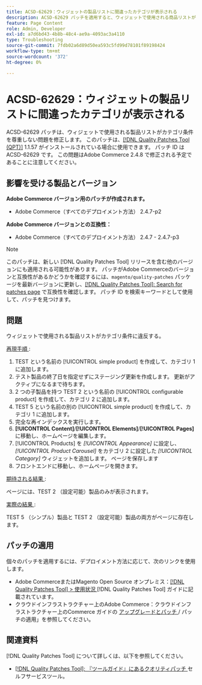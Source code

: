 ```yaml
---
title: ACSD-62629：ウィジェットの製品リストに間違ったカテゴリが表示される
description: ACSD-62629 パッチを適用すると、ウィジェットで使用される商品リストがカテゴリ条件を尊重しないAdobe Commerceの問題を修正できます。
feature: Page Content
role: Admin, Developer
exl-id: a7d6bd43-4b8b-48c4-ae9a-4093ac3a4110
type: Troubleshooting
source-git-commit: 7fdb02a6d89d50ea593c5fd99d78101f89198424
workflow-type: tm+mt
source-wordcount: '372'
ht-degree: 0%

---
```


# ACSD-62629：ウィジェットの製品リストに間違ったカテゴリが表示される

ACSD-62629 パッチは、ウィジェットで使用される製品リストがカテゴリ条件を尊重しない問題を修正します。 このパッチは、[[!DNL Quality Patches Tool (QPT)]](/help/tools/quality-patches-tool/quality-patches-tool-to-self-serve-quality-patches.md) 1.1.57 がインストールされている場合に使用できます。 パッチ ID は ACSD-62629 です。 この問題はAdobe Commerce 2.4.8 で修正される予定であることに注意してください。

## 影響を受ける製品とバージョン

**Adobe Commerce バージョン用のパッチが作成されます。**

* Adobe Commerce（すべてのデプロイメント方法） 2.4.7-p2

**Adobe Commerce バージョンとの互換性：**

* Adobe Commerce（すべてのデプロイメント方法） 2.4.7 - 2.4.7-p3

>[!NOTE]
>
>このパッチは、新しい [!DNL Quality Patches Tool] リリースを含む他のバージョンにも適用される可能性があります。 パッチがAdobe Commerceのバージョンと互換性があるかどうかを確認するには、`magento/quality-patches` パッケージを最新バージョンに更新し、[[!DNL Quality Patches Tool]: Search for patches page](https://experienceleague.adobe.com/tools/commerce-quality-patches/index.html?lang=ja) で互換性を確認します。 パッチ ID を検索キーワードとして使用して、パッチを見つけます。

## 問題

ウィジェットで使用される製品リストがカテゴリ条件に違反する。

<u> 再現手順 </u>:

1. TEST という名前の [!UICONTROL simple product] を作成して、カテゴリ 1 に追加します。
1. テスト製品の終了日を指定せずにステージング更新を作成します。 更新がアクティブになるまで待ちます。
1. 2 つの子製品を持つ TEST 2 という名前の [!UICONTROL configurable product] を作成して、カテゴリ 2 に追加します。
1. TEST 5 という名前の別の [!UICONTROL simple product] を作成して、カテゴリ 1 に追加します。
1. 完全な再インデックスを実行します。
1. **[!UICONTROL Content]**/**[!UICONTROL Elements]**/**[!UICONTROL Pages]** に移動し、ホームページを編集します。
1. [!UICONTROL Products] を *[!UICONTROL Appearance]* に設定し、*[!UICONTROL Product Carousel]* をカテゴリ 2 に設定した *[!UICONTROL Category]* ウィジェットを追加します。 ページを保存します
1. フロントエンドに移動し、ホームページを開きます。

<u> 期待される結果 </u>:

ページには、TEST 2 （設定可能）製品のみが表示されます。

<u> 実際の結果 </u>:

TEST 5 （シンプル）製品と TEST 2 （設定可能）製品の両方がページに存在します。

## パッチの適用

個々のパッチを適用するには、デプロイメント方法に応じて、次のリンクを使用します。

* Adobe CommerceまたはMagento Open Source オンプレミス：[[!DNL Quality Patches Tool] > 使用状況 ](/help/tools/quality-patches-tool/usage.md) [!DNL Quality Patches Tool] ガイドに記載されています。
* クラウドインフラストラクチャー上のAdobe Commerce：クラウドインフラストラクチャー上のCommerce ガイドの [ アップグレードとパッチ ](https://experienceleague.adobe.com/docs/commerce-cloud-service/user-guide/develop/upgrade/apply-patches.html?lang=ja)/ パッチの適用」を参照してください。


## 関連資料

[!DNL Quality Patches Tool] について詳しくは、以下を参照してください。

* [[!DNL Quality Patches Tool]: 『ツールガイド』にあるクオリティパッチ ](/help/tools/quality-patches-tool/quality-patches-tool-to-self-serve-quality-patches.md) セルフサービスツール。
